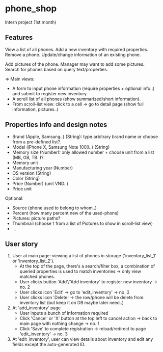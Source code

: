# phone_shop
Intern project (1st month)

## Features
View a list of all phones.
Add a new inventory with required properties.
Remove a phone.
Update/change information of an existing phone.

Add pictures of the phone. Manager may want to add some pictures.
Search for phones based on query text/properties.

=> Main views:
- A form to input phone information (require properties + optional info..) and submit to register new inventory.
- A scroll list of all phones (show summarized/short information).
- From scroll-list view: click to a cell -> go to detail page (show full information, pictures..)

## Properties info and design notes
- Brand (Apple, Samsung..) (String): type arbitrary brand name or choose from a pre-defined list?.
- Model (iPhone X, Samsung Note 1000..) (String)
- Memory size (Number): only allowed number + choose unit from a list (MB, GB, TB..)?.
- Memory unit
- Manufacturing year (Number)
- OS version (String)
- Color (String)
- Price (Number) (unit VND..)
- Price unit

Optional:
- Source (phone used to belong to whom..)
- Percent (how many percent new of the used-phone)
- Pictures: picture paths?
- Thumbnail (choose 1 from a list of Pictures to show in scroll-list view)
- ...

## User story
1. User at main page: viewing a list of phones in storage ('inventory_list_1' or 'inventory_list_2').
    - At the top of the page, there's a search/filter box, a combination of queried properties is used to match inventories -> only view matched phones.
    - User clicks button 'Add'/'Add inventory' to register new inventory -> no. 2
    - User clicks icon 'Edit' -> go to 'edit_inventory' -> no. 3
    - User clicks icon 'Delete' -> the row/phone will be delete from inventory list (but keep it on DB maybe later need..)
2. At 'add_inventory' page
    - User inputs a bunch of information required
    - Click 'Cancel' or 'X' button at the top left to cancel action -> back to main page with nothing change -> no. 1
    - Click 'Save' to complete registration -> reload/redirect to page 'edit_inventory' -> no. 3
3. At 'edit_inventory', user can view details about inventory and edit any fields except the auto-generated ID.